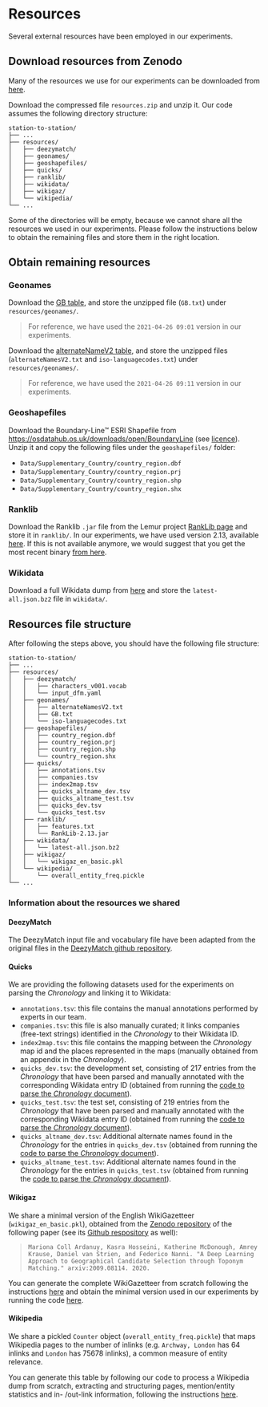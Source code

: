 # Resources

Several external resources have been employed in our experiments.

## Download resources from Zenodo

Many of the resources we use for our experiments can be downloaded from [here](https://thealanturininstitute-my.sharepoint.com/:u:/g/personal/mcollardanuy_turing_ac_uk/Ecmzmb2pwolKuFQMMbjYcWQBN3kYoXB2xRgZdRCP2ZVyEQ?e=eAadQH).

Download the compressed file `resources.zip` and unzip it. Our code assumes the following directory structure:

```
station-to-station/
├── ...
├── resources/
│   ├── deezymatch/
│   ├── geonames/
│   ├── geoshapefiles/
│   ├── quicks/
│   ├── ranklib/
│   ├── wikidata/
│   ├── wikigaz/
│   └── wikipedia/
└── ...
```

Some of the directories will be empty, because we cannot share all the resources we used in our experiments. Please follow the instructions below to obtain the remaining files and store them in the right location.

## Obtain remaining resources

### Geonames

Download the [GB table](http://download.geonames.org/export/dump/GB.zip), and store the unzipped file (`GB.txt`) under `resources/geonames/`.
> For reference, we have used the `2021-04-26 09:01` version in our experiments.

Download the [alternateNameV2 table](http://download.geonames.org/export/dump/alternateNamesV2.zip), and store the unzipped files (`alternateNamesV2.txt` and `iso-languagecodes.txt`) under `resources/geonames/`.
> For reference, we have used the `2021-04-26 09:11` version in our experiments.

### Geoshapefiles

Download the Boundary-Line™ ESRI Shapefile from https://osdatahub.os.uk/downloads/open/BoundaryLine (see [licence](http://www.nationalarchives.gov.uk/doc/open-government-licence/version/3/)). Unzip it and copy the following files under the `geoshapefiles/` folder:
* `Data/Supplementary_Country/country_region.dbf`
* `Data/Supplementary_Country/country_region.prj`
* `Data/Supplementary_Country/country_region.shp`
* `Data/Supplementary_Country/country_region.shx`

### Ranklib

Download the Ranklib `.jar` file from the Lemur project [RankLib page](https://sourceforge.net/p/lemur/wiki/RankLib/) and store it in `ranklib/`. In our experiments, we have used version 2.13, available [here](https://sourceforge.net/projects/lemur/files/lemur/RankLib-2.13/). If this is not available anymore, we would suggest that you get the most recent binary [from here](https://sourceforge.net/projects/lemur/files/lemur/).

### Wikidata

Download a full Wikidata dump from [here](https://dumps.wikimedia.org/wikidatawiki/entities/latest-all.json.bz2) and store the `latest-all.json.bz2` file in `wikidata/`.

## Resources file structure

After following the steps above, you should have the following file structure:
```
station-to-station/
├── ...
├── resources/
│   ├── deezymatch/
│   │   ├── characters_v001.vocab
│   │   └── input_dfm.yaml
│   ├── geonames/
│   │   ├── alternateNamesV2.txt
│   │   ├── GB.txt
│   │   └── iso-languagecodes.txt
│   ├── geoshapefiles/
│   │   ├── country_region.dbf
│   │   ├── country_region.prj
│   │   ├── country_region.shp
│   │   └── country_region.shx
│   ├── quicks/
│   │   ├── annotations.tsv
│   │   ├── companies.tsv
│   │   ├── index2map.tsv
│   │   ├── quicks_altname_dev.tsv
│   │   ├── quicks_altname_test.tsv
│   │   ├── quicks_dev.tsv
│   │   └── quicks_test.tsv
│   ├── ranklib/
│   │   ├── features.txt
│   │   └── RankLib-2.13.jar
│   ├── wikidata/
│   │   └── latest-all.json.bz2
│   ├── wikigaz/
│   │   └── wikigaz_en_basic.pkl
│   └── wikipedia/
│       └── overall_entity_freq.pickle
└── ...
```

### Information about the resources we shared

#### DeezyMatch

The DeezyMatch input file and vocabulary file have been adapted from the original files in the [DeezyMatch github repository](https://github.com/Living-with-machines/DeezyMatch/).

#### Quicks

We are providing the following datasets used for the experiments on parsing the _Chronology_ and linking it to Wikidata:
* `annotations.tsv`: this file contains the manual annotations performed by experts in our team.
* `companies.tsv`: this file is also manually curated; it links companies (free-text strings) identified in the _Chronology_ to their Wikidata ID.
* `index2map.tsv`: this file contains the mapping between the _Chronology_ map id and the places represented in the maps (manually obtained from an appendix in the _Chronology_).
* `quicks_dev.tsv`: the development set, consisting of 217 entries from the _Chronology_ that have been parsed and manually annotated with the corresponding Wikidata entry ID (obtained from running the [code to parse the _Chronology_ document](https://github.com/Living-with-machines/station-to-station/tree/main/quicks)).
* `quicks_test.tsv`: the test set, consisting of 219 entries from the _Chronology_ that have been parsed and manually annotated with the corresponding Wikidata entry ID (obtained from running the [code to parse the _Chronology_ document](https://github.com/Living-with-machines/station-to-station/tree/main/quicks)).
* `quicks_altname_dev.tsv`: Additional alternate names found in the _Chronology_ for the entries in `quicks_dev.tsv` (obtained from running the [code to parse the _Chronology_ document](https://github.com/Living-with-machines/station-to-station/tree/main/quicks)).
* `quicks_altname_test.tsv`: Additional alternate names found in the _Chronology_ for the entries in `quicks_test.tsv` (obtained from running the [code to parse the _Chronology_ document](https://github.com/Living-with-machines/station-to-station/tree/main/quicks)).

#### Wikigaz

We share a minimal version of the English WikiGazetteer (`wikigaz_en_basic.pkl`), obtained from the [Zenodo repository](https://zenodo.org/record/4034819#.YL8m8TZKi-8) of the following paper (see its [Github respository](https://github.com/Living-with-machines/LwM_SIGSPATIAL2020_ToponymMatching) as well):
> ```
> Mariona Coll Ardanuy, Kasra Hosseini, Katherine McDonough, Amrey Krause, Daniel van Strien, and Federico Nanni. "A Deep Learning Approach to Geographical Candidate Selection through Toponym Matching." arxiv:2009.08114. 2020.
> ```

You can generate the complete WikiGazetteer from scratch following the instructions [here](https://github.com/Living-with-machines/lwm_GIR19_resolving_places/tree/master/gazetteer_construction) and obtain the minimal version used in our experiments by running the code [here](https://github.com/Living-with-machines/LwM_SIGSPATIAL2020_ToponymMatching/blob/master/processing/gazetteers/generate_wikigazetteers.ipynb).

#### Wikipedia 

We share a pickled `Counter` object (`overall_entity_freq.pickle`) that maps Wikipedia pages to the number of inlinks (e.g. `Archway, London` has 64 inlinks and `London` has 75678 inlinks), a common measure of entity relevance.

You can generate this table by following our code to process a Wikipedia dump from scratch, extracting and structuring pages, mention/entity statistics and in- /out-link information, following the instructions [here](https://github.com/fedenanni/Reimplementing-TagMe).